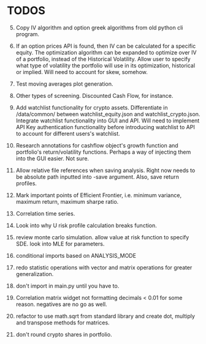 # TODOS

5. Copy IV algorithm and option greek algorithms from old python cli program. 

16. If an option prices API is found, then IV can be calculated for a specific equity. The optimization algorithm can be expanded to optimize over IV of a portfolio, instead of the Historical Volatility. Allow user to specify what type of volatility the portfolio will use in its optimization, historical or implied. Will need to account for skew, somehow. 

17. Test moving averages plot generation.

20. Other types of screening. Discounted Cash Flow, for instance. 

21. Add watchlist functionality for crypto assets. Differentiate in /data/common/ between watchlist_equity.json and watchlist_crypto.json. Integrate watchlist functionality into GUI and API. Will need to implement API Key authentication functionality before introducing watchlist to API to account for different users's watchlist.

23. Research annotations for cashflow object's growth function and portfolio's return/volatility functions. Perhaps a way of injecting them into the GUI easier. Not sure.

31. Allow relative file references when saving analysis. Right now needs to be absolute path inputted into -save argument. Also, save return profiles. 

34. Mark important points of Efficient Frontier, i.e. minimum variance, maximum return, maximum sharpe ratio.

35. Correlation time series.

37. Look into why U risk profile calculation breaks function.

42. review monte carlo simulation. allow value at risk function to specify SDE. look into MLE for parameters.

44. conditional imports based on ANALYSIS_MODE

46. redo statistic operations with vector and matrix operations for greater generalization.

47. don't import in main.py until you have to.

48. Correlation matrix widget not formatting decimals < 0.01 for some reason. negatives are no go as well.

50. refactor to use math.sqrt from standard library and create dot, multiply and transpose methods for matrices.

51. don't round crypto shares in portfolio.